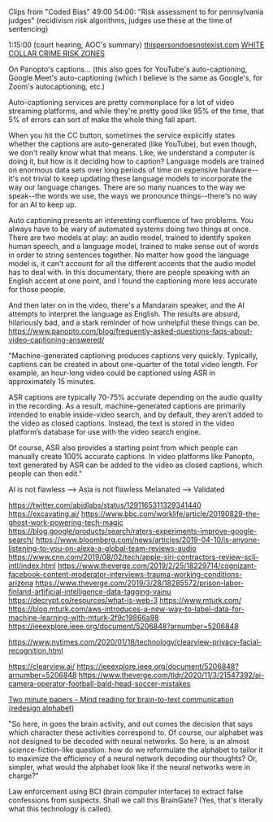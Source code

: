 Clips from "Coded Bias"
49:00
54:00: "Risk assessment to for pennsylvania judges" (recidivism risk algorithms, judges use these at the time of sentencing)

1:15:00 (court hearing, AOC's summary)
[thispersondoesnotexist.com](https://thispersondoesnotexist.com/)
[WHITE COLLAR CRIME RISK ZONES](https://whitecollar.thenewinquiry.com/)


On Panopto's captions... (this also goes for YouTube's auto-captioning, Google Meet's auto-captioning (which I believe is the same as Google's, for Zoom's autocaptioning, etc.)

Auto-captioning services are pretty commonplace for a lot of video streaming platforms, and while they're pretty good like 95% of the time, that 5% of errors can sort of make the whole thing fall apart.

When you hit the CC button, sometimes the service explicitly states whether the captions are auto-generated (like YouTube), but even though, we don't really know what that means. Like, we understand a computer is doing it, but how is it deciding how to caption? Language models are trained on enormous data sets over long periods of time on expensive hardware--it's not trivial to keep updating these language models to incorporate the way our language changes. There are so many nuances to the way we speak--the words we use, the ways we pronounce things--there's no way for an AI to keep up.

Auto captioning presents an interesting confluence of two problems. You always have to be wary of automated systems doing two things at once. There are two models at play: an audio model, trained to identify spoken human speech, and a language model, trained to make sense out of words in order to string sentences together. No matter how good the language model is, it can't account for all the different accents that the audio model has to deal with. In this documentary, there are people speaking with an English accent at one point, and I found the captioning more less accurate for those people.

And then later on in the video, there's a Mandarain speaker, and the AI attempts to interpret the language as English. The results are absurd, hilariously bad, and a stark reminder of how unhelpful these things can be.
https://www.panopto.com/blog/frequently-asked-questions-faqs-about-video-captioning-answered/

"Machine-generated captioning produces captions very quickly. Typically, captions can be created in about one-quarter of the total video length. For example, an hour-long video could be captioned using ASR in approximately 15 minutes.

ASR captions are typically 70-75% accurate depending on the audio quality in the recording. As a result, machine-generated captions are primarily intended to enable inside-video search, and by default, they aren’t added to the video as closed captions. Instead, the text is stored in the video platform’s database for use with the video search engine.

Of course, ASR also provides a starting point from which people can manually create 100% accurate captions. In video platforms like Panopto, text generated by ASR can be added to the video as closed captions, which people can then edit."


AI is not flawless --> Asia is not flawless
Melanated --> Validated

https://twitter.com/abidlabs/status/1291165311329341440
https://excavating.ai/
https://www.bbc.com/worklife/article/20190829-the-ghost-work-powering-tech-magic
https://blog.google/products/search/raters-experiments-improve-google-search/
https://www.bloomberg.com/news/articles/2019-04-10/is-anyone-listening-to-you-on-alexa-a-global-team-reviews-audio
https://www.cnn.com/2019/08/02/tech/apple-siri-contractors-review-scli-intl/index.html
https://www.theverge.com/2019/2/25/18229714/cognizant-facebook-content-moderator-interviews-trauma-working-conditions-arizona
https://www.theverge.com/2019/3/28/18285572/prison-labor-finland-artificial-intelligence-data-tagging-vainu
https://decrypt.co/resources/what-is-web-3
https://www.mturk.com/
https://blog.mturk.com/aws-introduces-a-new-way-to-label-data-for-machine-learning-with-mturk-2f9c19866a98
https://ieeexplore.ieee.org/document/5206848?arnumber=5206848

https://www.nytimes.com/2020/01/18/technology/clearview-privacy-facial-recognition.html

https://clearview.ai/
https://ieeexplore.ieee.org/document/5206848?arnumber=5206848
https://www.theverge.com/tldr/2020/11/3/21547392/ai-camera-operator-football-bald-head-soccer-mistakes

[Two minute papers - Mind reading for brain-to-text communication (redesign alphabet)](https://youtu.be/IUg-t609byg?t=217)

"So here, in goes the brain activity, and out comes the decision that says which character these activities correspond to. Of course, our alphabet was not designed to be decoded with neural networks. So here, is an almost science-fiction-like question: how do we reformulate the alphabet to tailor it to maximize the efficiency of a neural network decoding our thoughts? Or, simpler, what would the alphabet look like if the neural networks were in charge?"

Law enforcement using BCI (brain computer interface) to extract false confessions from suspects. Shall we call this BrainGate? (Yes, that's literally what this technology is called).